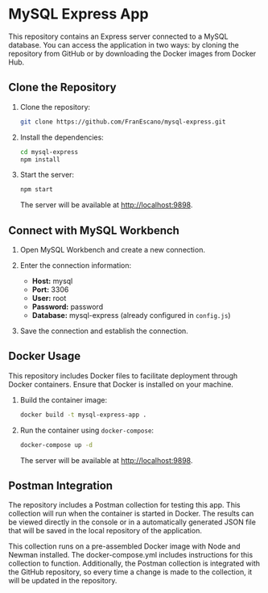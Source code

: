 # MySQL Express App

This repository contains an Express server connected to a MySQL database. You can access the application in two ways: by cloning the repository from GitHub or by downloading the Docker images from Docker Hub.

## Clone the Repository

1. Clone the repository:

   ```bash
   git clone https://github.com/FranEscano/mysql-express.git
   ```

2. Install the dependencies:

   ```bash
   cd mysql-express
   npm install
   ```

3. Start the server:

   ```bash
   npm start
   ```

   The server will be available at [http://localhost:9898](http://localhost:9898).

## Connect with MySQL Workbench

1. Open MySQL Workbench and create a new connection.

2. Enter the connection information:

   - **Host:** mysql
   - **Port:** 3306
   - **User:** root
   - **Password:** password
   - **Database:** mysql-express (already configured in `config.js`)

3. Save the connection and establish the connection.

## Docker Usage

This repository includes Docker files to facilitate deployment through Docker containers. Ensure that Docker is installed on your machine.

1. Build the container image:

   ```bash
   docker build -t mysql-express-app .
   ```

2. Run the container using `docker-compose`:

   ```bash
   docker-compose up -d
   ```

   The server will be available at [http://localhost:9898](http://localhost:9898).

## Postman Integration

The repository includes a Postman collection for testing this app. This collection will run when the container is started in Docker. The results can be viewed directly in the console or in a automatically generated JSON file that will be saved in the local repository of the application.

This collection runs on a pre-assembled Docker image with Node and Newman installed. The docker-compose.yml includes instructions for this collection to function. Additionally, the Postman collection is integrated with the GitHub repository, so every time a change is made to the collection, it will be updated in the repository.
